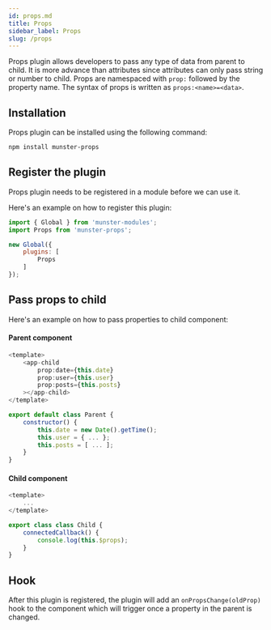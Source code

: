 ```yaml
---
id: props.md
title: Props
sidebar_label: Props
slug: /props
---
```


Props plugin allows developers to pass any type of data from parent to child.
It is more advance than attributes since attributes can only pass string or number to child.
Props are namespaced with `prop:` followed by the property name. The syntax of props is written as `props:<name>=<data>`.

## Installation

Props plugin can be installed using the following command:

```bash
npm install munster-props
```

## Register the plugin

Props plugin needs to be registered in a module before we can use it.

Here's an example on how to register this plugin:

```javascript
import { Global } from 'munster-modules';
import Props from 'munster-props';

new Global({
    plugins: [
        Props
    ]
});
```

## Pass props to child

Here's an example on how to pass properties to child component:

#### Parent component
```javascript
<template>
    <app-child
        prop:date={this.date}
        prop:user={this.user}
        prop:posts={this.posts}
    ></app-child>
</template>

export default class Parent {
    constructor() {
        this.date = new Date().getTime();
        this.user = { ... };
        this.posts = [ ... ];
    }
}
```

#### Child component
```javascript
<template>
    ...
</template>

export class class Child {
    connectedCallback() {
        console.log(this.$props);
    }
}
```
## Hook

After this plugin is registered, the plugin will add an `onPropsChange(oldProp)` hook to the component which will trigger once a property in the parent is changed.